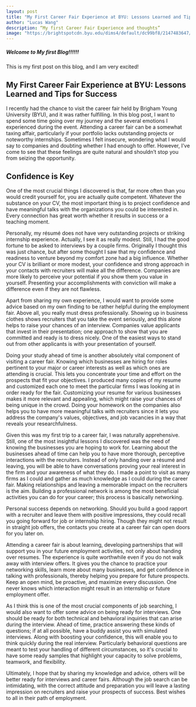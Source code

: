 ```yaml
---
layout: post
title: "My First Career Fair Experience at BYU: Lessons Learned and Tips for Success"
author: "Lucas Wang"
description: “My first Career Fair Experience and thoughts”
image: "https://brightspotcdn.byu.edu/dims4/default/dc99bf8/2147483647/strip/true/crop/1024x576+0+25/resize/800x450!/quality/90/?url=https%3A%2F%2Fbrigham-young-brightspot-us-east-2.s3.us-east-2.amazonaws.com%2F46%2F4b%2F456af6f540ed807311975fbc4c93%2Fstem-fair-promo-1024x683.jpg"
--- 
```

##### Welcome to My first Blog!!!!!!
This is my first post on this blog, and I am very excited!
## My First Career Fair Experience at BYU: Lessons Learned and Tips for Success
I recently had the chance to visit the career fair held by Brigham Young University (BYU), and it was rather fulfilling. In this blog post, I want to spend some time going over my journey and the several emotions I experienced during the event. Attending a career fair can be a somewhat taxing affair, particularly if your portfolio lacks outstanding projects or noteworthy internships. Sometimes I felt insecure, wondering what I would say to companies and doubting whether I had enough to offer. However, I’ve come to see that these feelings are quite natural and shouldn’t stop you from seizing the opportunity.

## Confidence is Key
One of the most crucial things I discovered is that, far more often than you would credit yourself for, you are actually quite competent. Whatever the substance on your CV, the most important thing is to project confidence and have meaningful talks with the organizations you could be interested in. Every connection has great worth whether it results in success or a teaching moment.

Personally, my résumé does not have very outstanding projects or striking internship experience. Actually, I see it as really modest. Still, I had the good fortune to be asked to interviews by a couple firms. Originally I thought this was just chance, but after some thought I saw that my confidence and readiness to venture beyond my comfort zone had a big influence. Whether your CV is brilliant or more modest, your confidence and strong approach in your contacts with recruiters will make all the difference. Companies are more likely to perceive your potential if you show them you value in yourself. Presenting your accomplishments with conviction will make a difference even if they are not flawless.

Apart from sharing my own experience, I would want to provide some advice based on my own finding to be rather helpful during the employment fair. Above all, you really must dress professionally. Showing up in business clothes shows recruiters that you take the event seriously, and this alone helps to raise your chances of an interview. Companies value applicants that invest in their presentation; one approach to show that you are committed and ready is to dress nicely. One of the easiest ways to stand out from other applicants is with your presentation of yourself.

Doing your study ahead of time is another absolutely vital component of visiting a career fair. Knowing which businesses are hiring for roles pertinent to your major or career interests as well as which ones are attending is crucial. This lets you concentrate your time and effort on the prospects that fit your objectives. I produced many copies of my resume and customized each one to meet the particular firms I was looking at in order ready for the fair. Customizing your resume for various businesses makes it more relevant and appealing, which might raise your chances of being unique in the crowd. Doing your homework on the companies also helps you to have more meaningful talks with recruiters since it lets you address the company's values, objectives, and job vacancies in a way that reveals your researchfulness.

Given this was my first trip to a career fair, I was naturally apprehensive. Still, one of the most insightful lessons I discovered was the need of knowing the businesses you are hoping to work for. Learning about the businesses ahead of time can help you to have more thorough, perceptive interactions with the recruiters. Instead of only handing over a résumé and leaving, you will be able to have conversations proving your real interest in the firm and your awareness of what they do. I made a point to visit as many firms as I could and gather as much knowledge as I could during the career fair. Making relationships and leaving a memorable impact on the recruiters is the aim. Building a professional network is among the most beneficial activities you can do for your career; this process is basically networking.

Personal success depends on networking. Should you build a good rapport with a recruiter and leave them with positive impressions, they could recall you going forward for job or internship hiring. Though they might not result in straight job offers, the contacts you create at a career fair can open doors for you later on.

Attending a career fair is about learning, developing partnerships that will support you in your future employment activities, not only about handing over resumes. The experience is quite worthwhile even if you do not walk away with interview offers. It gives you the chance to practice your networking skills, learn more about many businesses, and get confidence in talking with professionals, thereby helping you prepare for future prospects. Keep an open mind, be proactive, and maximize every discussion. One never knows which interaction might result in an internship or future employment offer.

As I think this is one of the most crucial components of job searching, I would also want to offer some advice on being ready for interviews. One should be ready for both technical and behavioral inquiries that can arise during the interview. Ahead of time, practice answering these kinds of questions; if at all possible, have a buddy assist you with simulated interviews. Along with boosting your confidence, this will enable you to think quickly during the real interview. Particularly behavioral questions are meant to test your handling of different circumstances, so it's crucial to have some ready samples that highlight your capacity to solve problems, teamwork, and flexibility.

Ultimately, I hope that by sharing my knowledge and advice, others will be better ready for interviews and career fairs. Although the job search can be intimidating, with the correct attitude and preparation you will leave a lasting impression on recruiters and raise your prospects of success. Best wishes to all in their path of employment.

